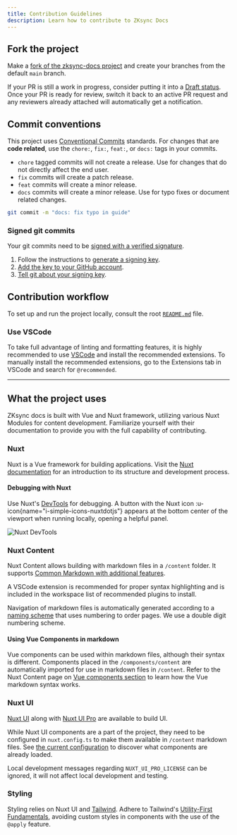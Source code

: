 ```yaml
---
title: Contribution Guidelines
description: Learn how to contribute to ZKsync Docs
---
```


## Fork the project

Make a [fork of the zksync-docs project](https://github.com/matter-labs/zksync-docs/fork) and create your branches from the default `main` branch.

If your PR is still a work in progress, consider putting it into a [Draft status][github-draft-status].
Once your PR is ready for review, switch it back to an active PR request
and any reviewers already attached will automatically get a notification.

[github-draft-status]: https://docs.github.com/en/pull-requests/collaborating-with-pull-requests/proposing-changes-to-your-work-with-pull-requests/changing-the-stage-of-a-pull-request#converting-a-pull-request-to-a-draft

## Commit conventions

This project uses [Conventional Commits](https://www.conventionalcommits.org/en/v1.0.0/) standards.
For changes that are **code related**, use the `chore:`, `fix:`, `feat:`, or `docs:` tags in your commits.

- `chore` tagged commits will not create a release. Use for changes that do not directly affect the end user.
- `fix` commits will create a patch release.
- `feat` commits will create a minor release.
- `docs` commits will create a minor release. Use for typo fixes or document related changes.

```sh
git commit -m "docs: fix typo in guide"
```

### Signed git commits

Your git commits need to be [signed with a verified signature][github-verified-signature-commits].

1. Follow the instructions to [generate a signing key][github-generate-signing-key].
1. [Add the key to your GitHub account][github-add-key].
1. [Tell git about your signing key][github-signing-key].

[github-verified-signature-commits]: https://docs.github.com/en/authentication/managing-commit-signature-verification/about-commit-signature-verification
[github-generate-signing-key]: https://docs.github.com/en/authentication/managing-commit-signature-verification/generating-a-new-gpg-key
[github-add-key]: https://docs.github.com/en/authentication/managing-commit-signature-verification/adding-a-gpg-key-to-your-github-account
[github-signing-key]: https://docs.github.com/en/authentication/managing-commit-signature-verification/telling-git-about-your-signing-key

## Contribution workflow

To set up and run the project locally, consult the root [`README.md`][project-readme] file.

[project-readme]: %%zk_git_repo_zksync-docs%%?tab=readme-ov-file#-zksync-developer-documentation

### Use VSCode

To take full advantage of linting and formatting features, it is highly
recommended to use [VSCode](https://code.visualstudio.com/) and install the recommended extensions.
To manually install the recommended extensions, go to the Extensions tab
in VSCode and search for `@recommended`.

---
## What the project uses

ZKsync docs is built with Vue and Nuxt framework, utilizing various Nuxt Modules for content development.
Familiarize yourself with their documentation to provide you with the full capability of contributing.

### Nuxt

Nuxt is a Vue framework for building applications.
Visit the [Nuxt documentation](https://nuxt.com/docs/getting-started/introduction)
for an introduction to its structure and development process.

#### Debugging with Nuxt

Use Nuxt's [DevTools](https://devtools.nuxt.com/) for debugging.
A button with the Nuxt icon :u-icon{name="i-simple-icons-nuxtdotjs"}
appears at the bottom center of the viewport when running locally, opening a helpful panel.

![Nuxt DevTools](/images/nuxt-debugger.png)

### Nuxt Content

Nuxt Content allows building with markdown files in a `/content` folder.
It supports [Common Markdown with additional features](https://content.nuxt.com/usage/markdown).

A VSCode extension is recommended for proper syntax highlighting and is
included in the workspace list of recommended plugins to install.

Navigation of markdown files is automatically generated according to a [naming scheme](https://content.nuxt.com/usage/content-directory)
that uses numbering to order pages.
We use a double digit numbering scheme.

#### Using Vue Components in markdown

Vue components can be used within markdown files, although their syntax is different.
Components placed in the `/components/content` are automatically imported for use in markdown files in `/content`.
Refer to the Nuxt Content page on [Vue components section](https://content.nuxt.com/usage/markdown#vue-components)
to learn how the Vue markdown syntax works.

### Nuxt UI

[Nuxt UI](https://ui.nuxt.com/components/) along with
[Nuxt UI Pro](https://ui.nuxt.com/pro/components) are available to build UI.

While Nuxt UI components are a part of the project, they need to be configured in
`nuxt.config.ts` to make them available in `/content` markdown files.
See [the current configuration](https://github.com/matter-labs/docs-nuxt-template/blob/main/nuxt.config.ts#L35)
to discover what components are already loaded.

Local development messages regarding `NUXT_UI_PRO_LICENSE` can be ignored, it will not affect local development and testing.

### Styling

Styling relies on Nuxt UI and [Tailwind](https://tailwindcss.com/).
Adhere to Tailwind's [Utility-First Fundamentals](https://tailwindcss.com/docs/utility-first),
avoiding custom styles in components with the use of the `@apply` feature.
